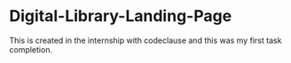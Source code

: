 # Digital-Library-Landing-Page
This is created in the internship with codeclause and this was my first task completion.
